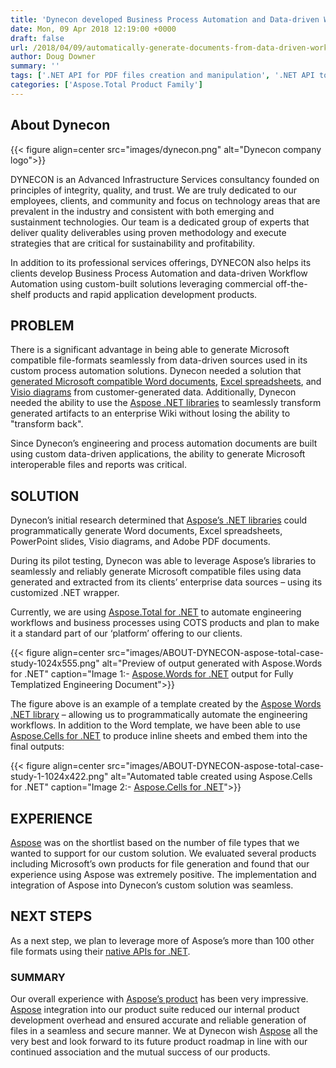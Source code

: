 ```yaml
---
title: 'Dynecon developed Business Process Automation and Data-driven Workflow Automation as a custom-built solution using Aspose APIs'
date: Mon, 09 Apr 2018 12:19:00 +0000
draft: false
url: /2018/04/09/automatically-generate-documents-from-data-driven-workflows-using-apis/
author: Doug Downer
summary: ''
tags: ['.NET API for PDF files creation and manipulation', '.NET API to create and manipulate MS Excel files', '.NET API to create and manipulate MS Word files', '.NET API to process Visio diagrams', 'Aspose.Total', 'Aspose.Words for .NET to generate MS Word files', 'Create Word and Excel files based on dynamic data', 'MS Word files creation and processing using Aspose.Words for .NET', 'Process PDF documents using Aspose.PDF for .NET', 'Programatically generate PDF files', 'Programatically process Visio Diagrams', 'Success Stories']
categories: ['Aspose.Total Product Family']
---
```


## About Dynecon



{{< figure align=center src="images/dynecon.png" alt="Dynecon company logo">}}


DYNECON is an Advanced Infrastructure Services consultancy founded on principles of integrity, quality, and trust. We are truly dedicated to our employees, clients, and community and focus on technology areas that are prevalent in the industry and consistent with both emerging and sustainment technologies. Our team is a dedicated group of experts that deliver quality deliverables using proven methodology and execute strategies that are critical for sustainability and profitability.

In addition to its professional services offerings, DYNECON also helps its clients develop Business Process Automation and data-driven Workflow Automation using custom-built solutions leveraging commercial off-the-shelf products and rapid application development products.

## PROBLEM

There is a significant advantage in being able to generate Microsoft compatible file-formats seamlessly from data-driven sources used in its custom process automation solutions. Dynecon needed a solution that [generated Microsoft compatible Word documents][1], [Excel spreadsheets][2], and [Visio diagrams][3] from customer-generated data. Additionally, Dynecon needed the ability to use the [Aspose .NET libraries][4] to seamlessly transform generated artifacts to an enterprise Wiki without losing the ability to "transform back".

Since Dynecon’s engineering and process automation documents are built using custom data-driven applications, the ability to generate Microsoft interoperable files and reports was critical.

## SOLUTION

Dynecon’s initial research determined that [Aspose’s .NET libraries][5] could programmatically generate Word documents, Excel spreadsheets, PowerPoint slides, Visio diagrams, and Adobe PDF documents.

During its pilot testing, Dynecon was able to leverage Aspose’s libraries to seamlessly and reliably generate Microsoft compatible files using data generated and extracted from its clients’ enterprise data sources – using its customized .NET wrapper.

Currently, we are using [Aspose.Total for .NET][6] to automate engineering workflows and business processes using COTS products and plan to make it a standard part of our ‘platform’ offering to our clients.



{{< figure align=center src="images/ABOUT-DYNECON-aspose-total-case-study-1024x555.png" alt="Preview of output generated with Aspose.Words for .NET" caption="Image 1:- [Aspose.Words for .NET](https://products.aspose.com/words/net) output for Fully Templatized Engineering Document">}}


The figure above is an example of a template created by the [Aspose Words .NET library][7] – allowing us to programmatically automate the engineering workflows. In addition to the Word template, we have been able to use [Aspose.Cells for .NET][8] to produce inline sheets and embed them into the final outputs:



{{< figure align=center src="images/ABOUT-DYNECON-aspose-total-case-study-1-1024x422.png" alt="Automated table created using Aspose.Cells for .NET" caption="Image 2:- [Aspose.Cells for .NET](https://products.aspose.com/cells/net)">}}


## EXPERIENCE

[Aspose][9] was on the shortlist based on the number of file types that we wanted to support for our custom solution. We evaluated several products including Microsoft’s own products for file generation and found that our experience using Aspose was extremely positive. The implementation and integration of Aspose into Dynecon’s custom solution was seamless.

## NEXT STEPS

As a next step, we plan to leverage more of Aspose’s more than 100 other file formats using their [native APIs for .NET][10].

### SUMMARY

Our overall experience with [Aspose’s product][11] has been very impressive. [Aspose][12] integration into our product suite reduced our internal product development overhead and ensured accurate and reliable generation of files in a seamless and secure manner. We at Dynecon wish [Aspose][13] all the very best and look forward to its future product roadmap in line with our continued association and the mutual success of our products.




[1]: https://docs.aspose.com/display/wordsnet/Loading%2C+Saving+and+Converting
[2]: https://docs.aspose.com/display/cellsnet/Loading%2C+Saving%2C+Converting+and+Managing
[3]: https://docs.aspose.com/display/diagramnet/Developer+Guide
[4]: https://products.aspose.com/total/net
[5]: https://products.aspose.com/total/net
[6]: https://products.aspose.com/total/net
[7]: https://products.aspose.com/words/net
[8]: https://products.aspose.com/cells/net
[9]: https://www.aspose.com/
[10]: https://products.aspose.com/total/net
[11]: https://products.aspose.com/total/net
[12]: https://www.aspose.com/
[13]: https://www.aspose.com/




